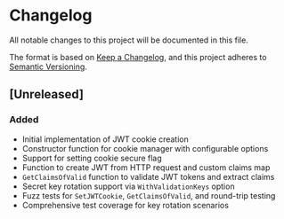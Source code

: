 # Changelog

All notable changes to this project will be documented in this file.

The format is based on [Keep a Changelog](https://keepachangelog.com/en/1.0.0/),
and this project adheres to [Semantic Versioning](https://semver.org/spec/v2.0.0.html).

## [Unreleased]

### Added
- Initial implementation of JWT cookie creation
- Constructor function for cookie manager with configurable options
- Support for setting cookie secure flag
- Function to create JWT from HTTP request and custom claims map
- `GetClaimsOfValid` function to validate JWT tokens and extract claims
- Secret key rotation support via `WithValidationKeys` option
- Fuzz tests for `SetJWTCookie`, `GetClaimsOfValid`, and round-trip testing
- Comprehensive test coverage for key rotation scenarios
